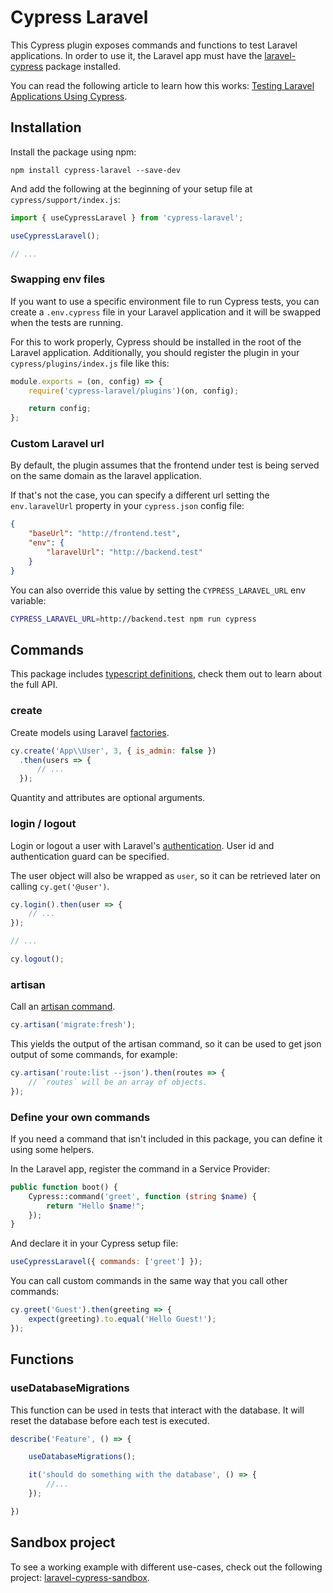 # Cypress Laravel

This Cypress plugin exposes commands and functions to test Laravel applications. In order to use it, the Laravel app must have the [laravel-cypress](https://github.com/NoelDeMartin/laravel-cypress) package installed.

You can read the following article to learn how this works: [Testing Laravel Applications Using Cypress](https://noeldemartin.com/blog/testing-laravel-applications-using-cypress).

## Installation

Install the package using npm:

```
npm install cypress-laravel --save-dev
```

And add the following at the beginning of your setup file at `cypress/support/index.js`:

```js
import { useCypressLaravel } from 'cypress-laravel';

useCypressLaravel();

// ...
```

### Swapping env files

If you want to use a specific environment file to run Cypress tests, you can create a `.env.cypress` file in your Laravel application and it will be swapped when the tests are running.

For this to work properly, Cypress should be installed in the root of the Laravel application. Additionally, you should register the plugin in your `cypress/plugins/index.js` file like this:

```js
module.exports = (on, config) => {
    require('cypress-laravel/plugins')(on, config);

    return config;
};
```

### Custom Laravel url

By default, the plugin assumes that the frontend under test is being served on the same domain as the laravel application.

If that's not the case, you can specify a different url setting the `env.laravelUrl` property in your `cypress.json` config file:

```json
{
    "baseUrl": "http://frontend.test",
    "env": {
        "laravelUrl": "http://backend.test"
    }
}
```

You can also override this value by setting the `CYPRESS_LARAVEL_URL` env variable:

```sh
CYPRESS_LARAVEL_URL=http://backend.test npm run cypress
```

## Commands

This package includes [typescript definitions](types/index.d.ts), check them out to learn about the full API.

### create

Create models using Laravel [factories](https://laravel.com/docs/6.x/database-testing#using-factories).

```js
cy.create('App\\User', 3, { is_admin: false })
  .then(users => {
      // ...
  });
```

Quantity and attributes are optional arguments.

### login / logout

Login or logout a user with Laravel's [authentication](https://laravel.com/docs/6.x/authentication). User id and authentication guard can be specified.

The user object will also be wrapped as `user`, so it can be retrieved later on calling `cy.get('@user')`.

```js
cy.login().then(user => {
    // ...
});

// ...

cy.logout();
```

### artisan

Call an [artisan command](https://laravel.com/docs/artisan).

```js
cy.artisan('migrate:fresh');
```

This yields the output of the artisan command, so it can be used to get json output of some commands, for example:

```js
cy.artisan('route:list --json').then(routes => {
    // `routes` will be an array of objects.
});
```

### Define your own commands

If you need a command that isn't included in this package, you can define it using some helpers.

In the Laravel app, register the command in a Service Provider:

```php
public function boot() {
    Cypress::command('greet', function (string $name) {
        return "Hello $name!";
    });
}
```

And declare it in your Cypress setup file:

```js
useCypressLaravel({ commands: ['greet'] });
```

You can call custom commands in the same way that you call other commands:

```js
cy.greet('Guest').then(greeting => {
    expect(greeting).to.equal('Hello Guest!');
});
```

## Functions

### useDatabaseMigrations

This function can be used in tests that interact with the database. It will reset the database before each test is executed.

```js
describe('Feature', () => {

    useDatabaseMigrations();

    it('should do something with the database', () => {
        //...
    });

})
```

## Sandbox project

To see a working example with different use-cases, check out the following project: [laravel-cypress-sandbox](https://github.com/NoelDeMartin/laravel-cypress-sandbox/).
